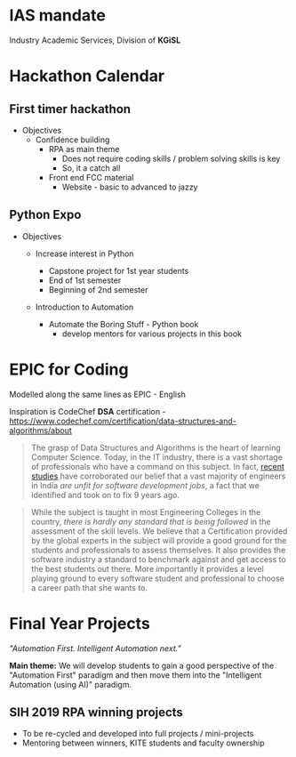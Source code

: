 
# IAS mandate 
Industry Academic Services, Division of **KGiSL** 

# Hackathon Calendar

 
 ## First timer hackathon 
  - Objectives 
	  - Confidence building 
		  - RPA as main theme 
			  - Does not require coding skills / problem solving skills is key
			  - So, it a catch all
		  - Front end FCC material
			  - Website - basic to advanced to jazzy 

## Python Expo
  - Objectives
	  - Increase interest in Python
		  - Capstone project for 1st year students 
		  - End of 1st semester 
		  - Beginning of 2nd semester

	- Introduction to Automation 
		- Automate the Boring Stuff - Python book 
			- develop mentors for various projects in this book


#  EPIC for Coding 
Modelled along the same lines as EPIC - English 

Inspiration is CodeChef **DSA** certification - https://www.codechef.com/certification/data-structures-and-algorithms/about

> The grasp of Data Structures and Algorithms is the heart of learning Computer Science. Today, in the IT industry, there is a vast shortage of professionals who have a command on this subject. In fact,  [recent studies](http://www.thehindubusinessline.com/info-tech/95-engineers-in-india-unfit-for-software-development-jobs-study/article9652211.ece)  have corroborated our belief that a vast majority of engineers in India *are unfit for software development jobs*, a fact that we identified and took on to fix 9 years ago.

> While the subject is taught in most Engineering Colleges in the country, *there is hardly any standard that is being followed* in the assessment of the skill levels. We believe that a Certification provided by the global experts in the subject will provide a good ground for the students and professionals to assess themselves. It also provides the software industry a standard to benchmark against and get access to the best students out there. More importantly it provides a level playing ground to every software student and professional to choose a career path that she wants to.

# Final Year Projects

_"Automation First. Intelligent Automation next."_ 

**Main theme:** We will develop students to gain a good perspective of the "Automation First" paradigm and then move them into the "Intelligent Automation (using AI)" paradigm. 

  ## SIH 2019 RPA winning projects 
  
  -  To be re-cycled and developed into full projects / mini-projects
  -  Mentoring between winners, KITE students and faculty ownership 




<!--stackedit_data:
eyJoaXN0b3J5IjpbNzEzOTc5NjU1LDUzMDU1MTMzMiwtMTczMD
U5NjAsODkwOTk5NzA0LC0xMTg1ODIzOTYwLC0xNzQzMzE0Nzkw
LC04NTYyMjI4MV19
-->